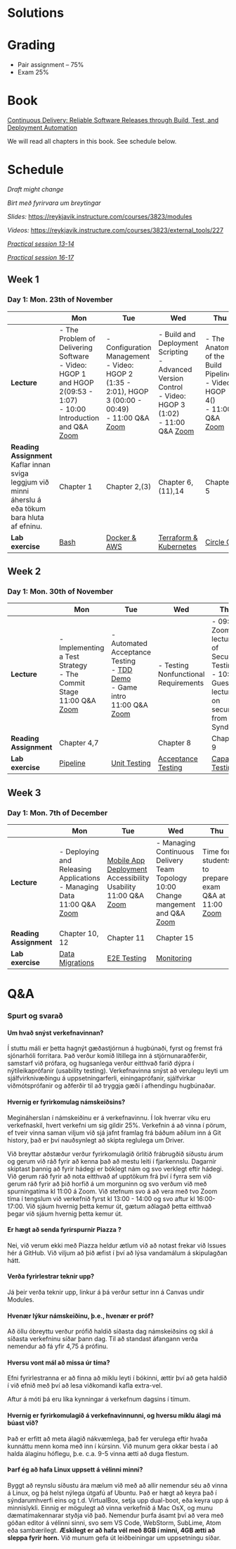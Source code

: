 # Solutions


# Grading

- Pair assignment – 75%
- Exam 25%

# Book

[Continuous Delivery: Reliable Software Releases through Build, Test, and Deployment Automation](https://www.amazon.com/Continuous-Delivery-Deployment-Automation-Addison-Wesley/dp/0321601912)

We will read all chapters in this book. See schedule below.


# Schedule

*Draft might change*

*Birt með fyrirvara um breytingar*

*Slides:* https://reykjavik.instructure.com/courses/3823/modules

*Videos:* https://reykjavik.instructure.com/courses/3823/external_tools/227

[*Practical session 13-14*](https://eu01web.zoom.us/j/63953746447?pwd=NDFPK2J0cVNQbElpZGovdUxFVjlrUT09)

[*Practical session 16-17*](https://eu01web.zoom.us/j/63576957196?pwd=anhsWkhFL3dleklYMGpLbWcxZGQrZz09)

## Week 1

### Day 1: Mon. 23th of November

|                        | Mon                                                      | Tue                                                       | Wed                                                                           | Thu                                                   | Fri                                              |
| ---------------------- | -------------------------------------------------------- | --------------------------------------------------------- | ----------------------------------------------------------------------------- | ----------------------------------------------------- | ------------------------------------------------ |
| **Lecture**            | - The Problem of Delivering Software <br>- Video: HGOP 1 and HGOP 2(09:53 - 1:07) <br> - 10:00 Introduction and Q&A [Zoom](https://eu01web.zoom.us/j/68303049072) | - Configuration Management <br>- Video: HGOP 2 (1:35 - 2:01), HGOP 3 (00:00 - 00:49) <br> - 11:00 Q&A [Zoom](https://eu01web.zoom.us/j/68392130813) | - Build and Deployment Scripting <br> - Advanced Version Control <br>- Video: HGOP 3 (1:02) <br> - 11:00 Q&A [Zoom](https://eu01web.zoom.us/j/65734655644) | - The Anatomy of the Build Pipeline <br>- Video: HGOP 4() <br> - 11:00 Q&A [Zoom](https://eu01web.zoom.us/j/67890803409)                  | No lecture, Lab day                              |
| **Reading Assignment** <br> Kaflar innan sviga leggjum við minni áherslu á eða tökum bara hluta af efninu. | Chapter 1                                                | Chapter 2,(3)                                  | Chapter 6,(11),14                                                                  | Chapter 5                                      |                                                  |
| **Lab exercise**       | [Bash](/assignments/week-01/day-01/README.md)            | [Docker & AWS](/assignments/week-01/day-02/README.md)                     | [Terraform & Kubernetes](/assignments/week-01/day-03/README.md)                                             | [Circle CI](/assignments/week-01/day-04/README.md)  | [Week 1 Assignment](/assignments/week-01/day-05/README.md)   |

## Week 2

### Day 1: Mon. 30th of November

|                        | Mon                                                                   | Tue                                                                                              | Wed                                                                  | Thu                                                                          | Fri                                               |
| ---------------------- | --------------------------------------------------------------------- | ------------------------------------------------------------------------------------------------ | -------------------------------------------------------------------- | ---------------------------------------------------------------------------- | ------------------------------------------------- |
| **Lecture**            | - Implementing a Test Strategy <br> - The Commit Stage <br> 11:00 Q&A [Zoom](https://eu01web.zoom.us/j/66396725335)| - Automated Acceptance Testing<br>- [TDD Demo](https://www.youtube.com/watch?v=dgJ43S_c2XM&feature=youtu.be) <br> - Game intro <br> 11:00 Q&A [Zoom](https://eu01web.zoom.us/j/62752474886) | - Testing Nonfunctional Requirements <br>                                    | - 09:00 Zoom lecture of Security Testing. <br> - 10:00 Guest lecture on security from Syndis | No lecture, Lab day                               |
| **Reading Assignment** | Chapter 4,7                                                           |                                                                                                  | Chapter 8                                                            | Chapter 9                                                                    |                                                   |
| **Lab exercise**       | [Pipeline](/assignments/week-02/day-06/README.md)                                | [Unit Testing](/assignments/week-02/day-07/README.md)                                                    | [Acceptance Testing](/assignments/week-02/day-08/README.md) | [Capacity Testing](/assignments/week-02/day-09/README.md) | [Week 2 Assignment](/assignments/week-02/day-10/README.md) |

## Week 3

### Day 1: Mon. 7th of December

|                        | Mon                                                            | Tue                                                                  | Wed                                               | Thu                               | Fri                                                |
| ---------------------- | -------------------------------------------------------------- | -------------------------------------------------------------------- | ------------------------------------------------- | --------------------------------- | -------------------------------------------------- |
| **Lecture**            | - Deploying and Releasing Applications<br>- Managing Data<br>11:00 Q&A [Zoom](https://eu01web.zoom.us/j/68392394252) | [Mobile App Deployment](https://youtu.be/LbNDzrHXaI8) <br> Accessibility<br>Usability<br>11:00 Q&A [Zoom](https://eu01web.zoom.us/j/65145305304) | - Managing Continuous Delivery<br> Team Topology<br> 10:00 Change mangement and Q&A [Zoom](https://eu01web.zoom.us/j/65292743777) | Time for students to prepare exam Q&A at 11:00 [Zoom](https://eu01web.zoom.us/j/64581241218)| Exam, 09:00 - 10:30 <br>[Zoom] (https://eu01web.zoom.us/j/66518150598) session for questions during the exam                          |
| **Reading Assignment** | Chapter 10, 12                                                     | Chapter 11                                                           |Chapter 15                                             |                                   |                                                    |
| **Lab exercise**       | [Data Migrations](/assignments/week-03/day-11/README.md) |   [E2E Testing](/assignments/week-03/day-12/README.md)                           | [Monitoring](/assignments/week-03/day-13/README.md) |                                   | [Week 3 Assignment](/assignments/week-03/day-14/README.md) |



# Q&A

### Spurt og svarað

#### Um hvað snýst verkefnavinnan?

Í stuttu máli er þetta hagnýt gæðastjórnun á hugbúnaði, fyrst og fremst frá
sjónarhóli forritara. Það verður komið lítillega inn á stjórnunaraðferðir,
samstarf við prófara, og hugsanlega verður eitthvað farið dýpra í
nýtileikaprófanir (usability testing). Verkefnavinna snýst að verulegu leyti um
sjálfvirknivæðingu á uppsetningarferli, einingaprófanir, sjálfvirkar
viðmótsprófanir og aðferðir til að tryggja gæði í afhendingu hugbúnaðar.

#### Hvernig er fyrirkomulag námskeiðsins?

Megináherslan í námskeiðinu er á verkefnavinnu. Í lok hverrar viku eru
verkefnaskil, hvert verkefni um sig gildir 25%. Verkefnin á að vinna í pörum, ef
tveir vinna saman viljum við sjá jafnt framlag frá báðum aðilum inn á Git
history, það er því nauðsynlegt að skipta reglulega um Driver.


Við breyttar aðstæður verður fyrirkomulagið örlítið frábrugðið síðustu árum og gerum við ráð fyrir að kenna það að mestu leiti í fjarkennslu. 
Dagarnir skiptast þannig að fyrir hádegi er bóklegt nám og svo verklegt eftir hádegi. Við gerum ráð fyrir að nota eitthvað af upptökum frá því í fyrra sem við gerum ráð fyrir að þið horfið á um morguninn og svo verðum við með spurningatíma kl 11:00 á Zoom. 
Við stefnum svo á að vera með tvo Zoom tíma í tengslum við verkefnið fyrst kl 13:00 - 14:00 og svo aftur kl 16:00-17:00. Við sjáum hvernig þetta kemur út, gætum aðlagað þetta eitthvað þegar við sjáum hvernig þetta kemur út. 

#### Er hægt að senda fyrirspurnir Piazza ?

Nei, við verum ekki með Piazza heldur ætlum við að notast frekar við Issues hér
á GitHub. Við viljum að þið æfist í því að lýsa vandamálum á skipulagðan hátt.

#### Verða fyrirlestrar teknir upp?

Já þeir verða teknir upp, linkur á þá verður settur inn á Canvas undir Modules.

#### Hvenær lýkur námskeiðinu, þ.e., hvenær er próf?

Að öllu óbreyttu verður prófið haldið síðasta dag námskeiðsins og skil á síðasta
verkefninu síðar þann dag. Til að standast áfangann verða nemendur að fá yfir
4,75 á prófinu.

#### Hversu vont mál að missa úr tíma?

Efni fyrirlestranna er að finna að miklu leyti í bókinni, ættir því að geta
haldið í við efnið með því að lesa viðkomandi kafla extra-vel.

Aftur á móti þá eru líka kynningar á verkefnum dagsins í tímum.

#### Hvernig er fyrirkomulagið á verkefnavinnunni, og hversu miklu álagi má búast við?

Það er erfitt að meta álagið nákvæmlega, það fer verulega eftir hvaða kunnáttu
menn koma með inn í kúrsinn. Við munum gera okkar besta í að halda álaginu
hóflegu, þ.e. c.a. 9-5 vinna ætti að duga flestum.

#### Þarf ég að hafa Linux uppsett á vélinni minni?

Byggt að reynslu síðustu ára mælum við með að allir nemendur séu að vinna á
Linux, og þá helst nýlega útgafú af Ubuntu. Það er hægt að keyra það í sýndarumhverfi
eins og t.d. VirtualBox, setja upp dual-boot, eða keyra upp á minnislykli.
Einnig er mögulegt að vinna verkefnið á Mac OsX, og munu dæmatímakennarar styðja
við það. Nemendur þurfa ásamt því að vera með góðan editor á vélinni sinni, svo
sem VS Code, WebStorm, SubLime, Atom eða sambærilegt. **Æskilegt er að hafa vél
með 8GB í minni, 4GB ætti að sleppa fyrir horn.** Við munum gefa út
leiðbeiningar um uppsetningu síðar.
